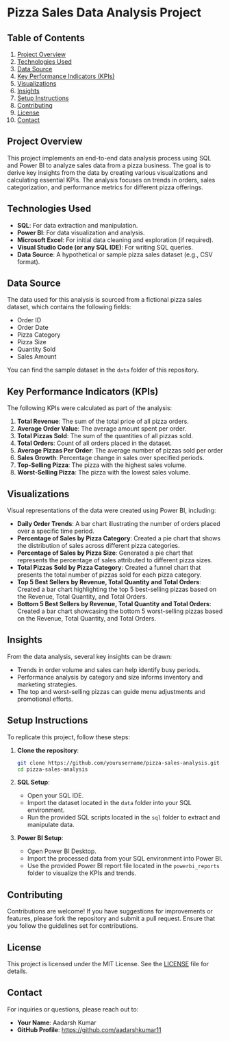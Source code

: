 # Pizza Sales Data Analysis Project

## Table of Contents
1. [Project Overview](#project-overview)
2. [Technologies Used](#technologies-used)
3. [Data Source](#data-source)
4. [Key Performance Indicators (KPIs)](#key-performance-indicators-kpis)
5. [Visualizations](#visualizations)
6. [Insights](#insights)
7. [Setup Instructions](#setup-instructions)
8. [Contributing](#contributing)
9. [License](#license)
10. [Contact](#contact)

## Project Overview
This project implements an end-to-end data analysis process using SQL and Power BI to analyze sales data from a pizza business. The goal is to derive key insights from the data by creating various visualizations and calculating essential KPIs. The analysis focuses on trends in orders, sales categorization, and performance metrics for different pizza offerings.

## Technologies Used
- **SQL**: For data extraction and manipulation.
- **Power BI**: For data visualization and analysis.
- **Microsoft Excel**: For initial data cleaning and exploration (if required).
- **Visual Studio Code (or any SQL IDE)**: For writing SQL queries.
- **Data Source**: A hypothetical or sample pizza sales dataset (e.g., CSV format).

## Data Source
The data used for this analysis is sourced from a fictional pizza sales dataset, which contains the following fields:
- Order ID
- Order Date
- Pizza Category
- Pizza Size
- Quantity Sold
- Sales Amount

You can find the sample dataset in the `data` folder of this repository.

## Key Performance Indicators (KPIs)
The following KPIs were calculated as part of the analysis:
1. **Total Revenue**: The sum of the total price of all pizza orders.
2. **Average Order Value**: The average amount spent per order.
3. **Total Pizzas Sold**: The sum of the quantities of all pizzas sold.
4. **Total Orders**: Count of all orders placed in the dataset.
5. **Average Pizzas Per Order**: The average number of pizzas sold per order
6. **Sales Growth**: Percentage change in sales over specified periods.
7. **Top-Selling Pizza**: The pizza with the highest sales volume.
8. **Worst-Selling Pizza**: The pizza with the lowest sales volume.



## Visualizations
Visual representations of the data were created using Power BI, including:
- **Daily Order Trends**: A bar chart illustrating the number of orders placed over a specific time period.
- **Percentage of Sales by Pizza Category**: Created a pie chart that shows the distribution of sales across different pizza categories.
- **Percentage of Sales by Pizza Size**: Generated a pie chart that represents the percentage of sales attributed to different pizza sizes.
- **Total Pizzas Sold by Pizza Category**: Created a funnel chart that presents the total number of pizzas sold for each pizza category.
- **Top 5 Best Sellers by Revenue, Total Quantity and Total Orders**: Created a bar chart highlighting the top 5 best-selling pizzas based on the Revenue, Total Quantity, and Total Orders.
- **Bottom 5 Best Sellers by Revenue, Total Quantity and Total Orders**: Created a bar chart showcasing the bottom 5 worst-selling pizzas based on the Revenue, Total Quantity, and Total Orders.


## Insights
From the data analysis, several key insights can be drawn:
- Trends in order volume and sales can help identify busy periods.
- Performance analysis by category and size informs inventory and marketing strategies.
- The top and worst-selling pizzas can guide menu adjustments and promotional efforts.

## Setup Instructions
To replicate this project, follow these steps:
1. **Clone the repository**:
   ```bash
   git clone https://github.com/yourusername/pizza-sales-analysis.git
   cd pizza-sales-analysis
   ```

2. **SQL Setup**:
   - Open your SQL IDE.
   - Import the dataset located in the `data` folder into your SQL environment.
   - Run the provided SQL scripts located in the `sql` folder to extract and manipulate data.

3. **Power BI Setup**:
   - Open Power BI Desktop.
   - Import the processed data from your SQL environment into Power BI.
   - Use the provided Power BI report file located in the `powerbi_reports` folder to visualize the KPIs and trends.

## Contributing
Contributions are welcome! If you have suggestions for improvements or features, please fork the repository and submit a pull request. Ensure that you follow the guidelines set for contributions.

## License
This project is licensed under the MIT License. See the [LICENSE](LICENSE) file for details.

## Contact
For inquiries or questions, please reach out to:
- **Your Name**: Aadarsh Kumar 
- **GitHub Profile**: https://github.com/aadarshkumar11


